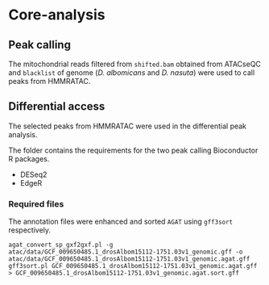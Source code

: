 # Core-analysis

## Peak calling

The mitochondrial reads filtered from `shifted.bam` obtained from ATACseQC and `blacklist` of genome (*D. albomicans* and *D. nasuta*) were used to call peaks from HMMRATAC.

## Differential access

The selected peaks from HMMRATAC were used in the differential peak analysis.

The folder contains the requirements for the two peak calling Bioconductor R packages. 
   
   - DESeq2
   - EdgeR
### Required files
The annotation files were enhanced and sorted `AGAT` using `gff3sort` respectively.
```
agat_convert_sp_gxf2gxf.pl -g atac/data/GCF_009650485.1_drosAlbom15112-1751.03v1_genomic.gff -o atac/data/GCF_009650485.1_drosAlbom15112-1751.03v1_genomic.agat.gff 
gff3sort.pl GCF_009650485.1_drosAlbom15112-1751.03v1_genomic.agat.gff > GCF_009650485.1_drosAlbom15112-1751.03v1_genomic.agat.sort.gff  
```
